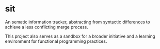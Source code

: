 # sit
An sematic information tracker, abstracting from syntactic differences to achieve a less conflicting merge process.

This project also serves as a sandbox for a broader initiative and a learning environment for functional programming practices.

